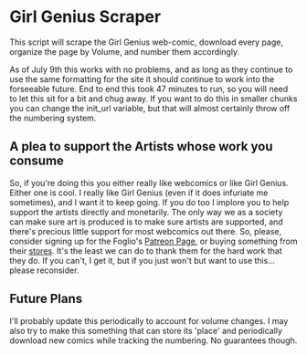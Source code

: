 # Girl Genius Scraper

This script will scrape the Girl Genius web-comic, download every page, organize the page by Volume, and number them accordingly. 

As of July 9th this works with no problems, and as long as they continue to use the same formatting for the site it should continue to work into the forseeable future. End to end this took 47 minutes to run, so you will need to let this sit for a bit and chug away.  If you want to do this in smaller chunks you can change the init_url variable, but that will almost certainly throw off the numbering system. 

## A plea to support the Artists whose work you consume

So, if you're doing this you either really like webcomics or like Girl Genius. Either one is cool. I really like Girl Genius (even if it does infuriate me sometimes), and I want it to keep going. If you do too I implore you to help support the artists directly and monetarily. The only way we as a society can make sure art is produced is to make sure artists are supported, and there's precious little support for most webcomics out there. So, please, consider signing up for the Foglio's [Patreon Page](https://www.patreon.com/girlgenius), or buying something from their [stores](http://www.girlgeniusonline.com/shop.php). It's the least we can do to thank them for the hard work that they do. If you can't, I get it, but if you just won't but want to use this... please reconsider. 

## Future Plans

I'll probably update this periodically to account for volume changes. I may also try to make this something that can store its 'place' and periodically download new comics while tracking the numbering. No guarantees though.